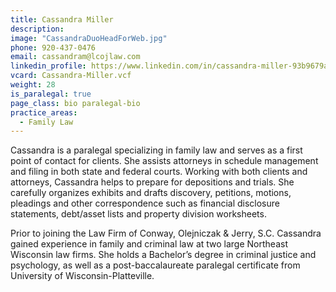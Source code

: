 ```yaml
---
title: Cassandra Miller
description:
image: "CassandraDuoHeadForWeb.jpg"
phone: 920-437-0476
email: cassandram@lcojlaw.com
linkedin_profile: https://www.linkedin.com/in/cassandra-miller-93b9679a/
vcard: Cassandra-Miller.vcf
weight: 28
is_paralegal: true
page_class: bio paralegal-bio
practice_areas:
  - Family Law
---
```


Cassandra is a paralegal specializing in family law and serves as a first point of contact for clients. She assists attorneys in schedule management and filing in both state and federal courts. Working with both clients and attorneys, Cassandra helps to prepare for depositions and trials. She carefully organizes exhibits and drafts discovery, petitions, motions, pleadings and other correspondence such as financial disclosure statements, debt/asset lists and property division worksheets.

Prior to joining the Law Firm of Conway, Olejniczak & Jerry, S.C. Cassandra gained experience in family and criminal law at two large Northeast Wisconsin law firms. She holds a Bachelor’s degree in criminal justice and psychology, as well as a post-baccalaureate paralegal certificate from University of Wisconsin-Platteville.
